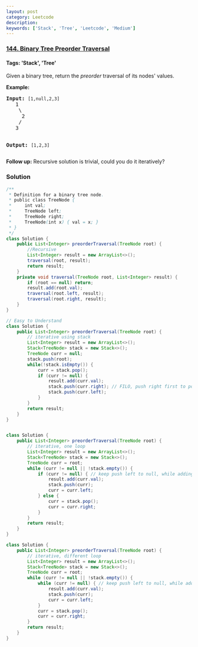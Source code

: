 ```yaml
---
layout: post
category: Leetcode
description: 
keywords: ['Stack', 'Tree', 'Leetcode', 'Medium']
---
```

### [144. Binary Tree Preorder Traversal](https://leetcode.com/problems/binary-tree-preorder-traversal)

#### Tags: 'Stack', 'Tree'

<div class="content__u3I1 question-content__JfgR"><div><p>Given a binary tree, return the <em>preorder</em> traversal of its nodes' values.</p>
<p><strong>Example:</strong></p>
<pre><strong>Input:</strong> <code>[1,null,2,3]</code>
   1
    \
     2
    /
   3

<strong>Output:</strong> <code>[1,2,3]</code>
</pre>
<p><strong>Follow up:</strong> Recursive solution is trivial, could you do it iteratively?</p>
</div></div>

### Solution
```java
/**
 * Definition for a binary tree node.
 * public class TreeNode {
 *     int val;
 *     TreeNode left;
 *     TreeNode right;
 *     TreeNode(int x) { val = x; }
 * }
 */
class Solution {
    public List<Integer> preorderTraversal(TreeNode root) {
        //Recursive
        List<Integer> result = new ArrayList<>();
        traversal(root, result);
        return result;
    }
    private void traversal(TreeNode root, List<Integer> result) {
        if (root == null) return;
        result.add(root.val);
        traversal(root.left, result);
        traversal(root.right, result);
    }
}

// Easy to Understand
class Solution {
    public List<Integer> preorderTraversal(TreeNode root) {
        // iterative using stack 
        List<Integer> result = new ArrayList<>();
        Stack<TreeNode> stack = new Stack<>();
        TreeNode curr = null;
        stack.push(root);
        while(!stack.isEmpty()) {
            curr = stack.pop();
            if (curr != null) {
                result.add(curr.val);
                stack.push(curr.right); // FILO, push right first to pop left first
                stack.push(curr.left);
            }
        }
        return result;
    }
}


class Solution {
    public List<Integer> preorderTraversal(TreeNode root) {
        // iterative, one loop
        List<Integer> result = new ArrayList<>();
        Stack<TreeNode> stack = new Stack<>();
        TreeNode curr = root;
        while (curr != null || !stack.empty()) {
            if (curr != null) { // keep push left to null, while adding val to result
                result.add(curr.val);
                stack.push(curr);
                curr = curr.left;
            } else {
                curr = stack.pop();
                curr = curr.right;
            }
        }
        return result;
    }
}

class Solution {
    public List<Integer> preorderTraversal(TreeNode root) {
        // iterative, different loop
        List<Integer> result = new ArrayList<>();
        Stack<TreeNode> stack = new Stack<>();
        TreeNode curr = root;
        while (curr != null || !stack.empty()) {
            while (curr != null) { // keep push left to null, while adding val to result
                result.add(curr.val);
                stack.push(curr);
                curr = curr.left;
            }
            curr = stack.pop();
            curr = curr.right;
        }
        return result;
    }
}



```